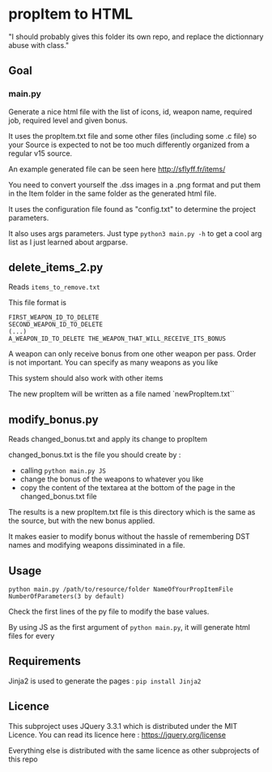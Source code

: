 # propItem to HTML

"I should probably gives this folder its own repo, and replace the dictionnary abuse with class."

## Goal

### main.py

Generate a nice html file with the list of icons, id, weapon name, required job, required level and given bonus.

It uses the propItem.txt file and some other files (including some .c file) so your Source is expected to not be too much differently organized from a regular v15 source.

An example generated file can be seen here http://sflyff.fr/items/

You need to convert yourself the .dss images in a .png format and put them in the Item folder in the same folder as the generated html file.


It uses the configuration file found as "config.txt" to determine the project parameters.

It also uses args parameters. Just type `python3 main.py -h` to get a cool arg list as I just learned about argparse.


## delete_items_2.py

Reads `items_to_remove.txt`

This file format is
```
FIRST_WEAPON_ID_TO_DELETE
SECOND_WEAPON_ID_TO_DELETE
(...)
A_WEAPON_ID_TO_DELETE THE_WEAPON_THAT_WILL_RECEIVE_ITS_BONUS
```

A weapon can only receive bonus from one other weapon per pass. Order is not important. You can specify as many weapons as you like

This system should also work with other items

The new propItem will be written as a file named `newPropItem.txt``


## modify_bonus.py

Reads changed_bonus.txt and apply its change to propItem

changed_bonus.txt is the file you should create by :
- calling `python main.py JS`
- change the bonus of the weapons to whatever you like
- copy the content of the textarea at the bottom of the page in the changed_bonus.txt file

The results is a new propItem.txt file is this directory which is the same as the source, but with the new bonus applied.

It makes easier to modify bonus without the hassle of remembering DST names and modifying weapons dissiminated in a file.

## Usage

`python main.py /path/to/resource/folder NameOfYourPropItemFile NumberOfParameters(3 by default)`

Check the first lines of the py file to modify the base values.

By using JS as the first argument of `python main.py`, it will generate html files for every 

## Requirements

Jinja2 is used to generate the pages : `pip install Jinja2`

## Licence

This subproject uses JQuery 3.3.1 which is distributed under the MIT Licence. You can read its licence here : https://jquery.org/license

Everything else is distributed with the same licence as other subprojects of this repo